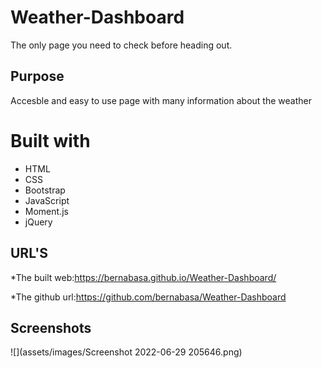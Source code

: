 # Weather-Dashboard
The only page you need to check before heading out.

## Purpose
Accesble and easy to use page with many information about the weather

# Built with
 * HTML 
 * CSS 
 * Bootstrap
 * JavaScript
 * Moment.js 
 * jQuery

 ## URL'S
 
  *The built web:https://bernabasa.github.io/Weather-Dashboard/


  *The github url:https://github.com/bernabasa/Weather-Dashboard

## Screenshots
![](assets/images/Screenshot 2022-06-29 205646.png)





